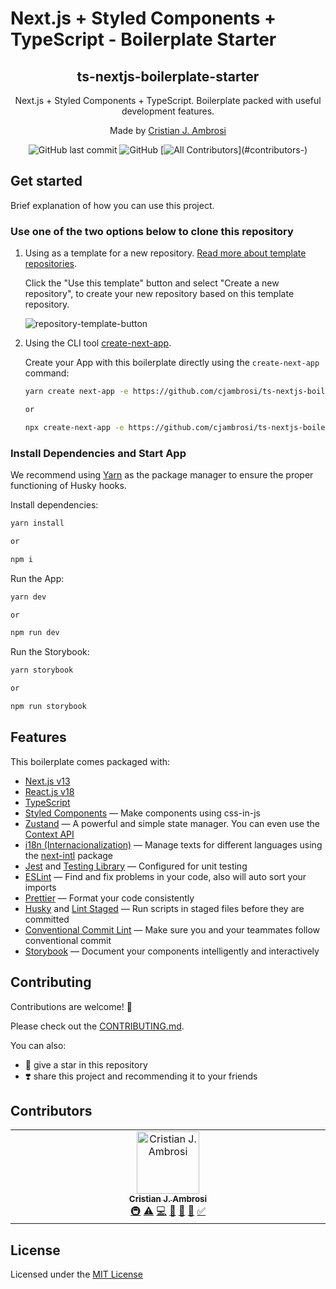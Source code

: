# Next.js + Styled Components + TypeScript - Boilerplate Starter

<div align="center">
  <h2>ts-nextjs-boilerplate-starter</h2>
  <p>Next.js + Styled Components + TypeScript. Boilerplate packed with useful development features.</p>
  <p>Made by <a href="https://www.linkedin.com/in/cjambrosi" target="_blank">Cristian J. Ambrosi</a></p>

![GitHub last commit](https://img.shields.io/github/last-commit/cjambrosi/ts-nextjs-boilerplate-starter?color=%2379C83D&label=Last%20Commit)
![GitHub](https://img.shields.io/github/license/cjambrosi/ts-nextjs-boilerplate-starter?label=Licence)
[![All Contributors](https://img.shields.io/badge/all_contributors-1-green.svg?)](#contributors-)

</div>

## Get started

Brief explanation of how you can use this project.

### Use one of the two options below to clone this repository

1. Using as a template for a new repository. [Read more about template repositories](https://docs.github.com/en/repositories/creating-and-managing-repositories/creating-a-repository-from-a-template).

   Click the "Use this template" button and select "Create a new repository", to create your new repository based on this template repository.

   ![repository-template-button](https://github.com/cjambrosi/ts-nextjs-boilerplate-starter/assets/9125404/a1def74a-fec2-4194-b79d-90d9d0850267)

2. Using the CLI tool [create-next-app](https://nextjs.org/docs/pages/api-reference/create-next-app).

   Create your App with this boilerplate directly using the `create-next-app` command:

   ```bash
   yarn create next-app -e https://github.com/cjambrosi/ts-nextjs-boilerplate-starter app-name

   or

   npx create-next-app -e https://github.com/cjambrosi/ts-nextjs-boilerplate-starter app-name
   ```

### Install Dependencies and Start App

We recommend using [Yarn](https://yarnpkg.com) as the package manager to ensure the proper functioning of Husky hooks.

Install dependencies:

```bash
yarn install

or

npm i
```

Run the App:

```bash
yarn dev

or

npm run dev
```

Run the Storybook:

```bash
yarn storybook

or

npm run storybook
```

## Features

This boilerplate comes packaged with:

- [Next.js v13](https://nextjs.org)
- [React.js v18](https://react.dev)
- [TypeScript](https://www.typescriptlang.org)
- [Styled Components](https://styled-components.com) — Make components using css-in-js
- [Zustand](https://zustand-demo.pmnd.rs) — A powerful and simple state manager. You can even use the [Context API](https://react.dev/learn/passing-data-deeply-with-context)
- [i18n (Internacionalization)](https://nextjs.org/docs/pages/building-your-application/routing/internationalization) — Manage texts for different languages using the [next-intl](https://next-intl-docs.vercel.app) package
- [Jest](https://jestjs.io) and [Testing Library](https://testing-library.com) — Configured for unit testing
- [ESLint](https://eslint.org) — Find and fix problems in your code, also will auto sort your imports
- [Prettier](https://prettier.io) — Format your code consistently
- [Husky](https://typicode.github.io/husky) and [Lint Staged](https://github.com/okonet/lint-staged) — Run scripts in staged files before they are committed
- [Conventional Commit Lint](https://commitlint.js.org) — Make sure you and your teammates follow conventional commit
- [Storybook](https://storybook.js.org) — Document your components intelligently and interactively

## Contributing

Contributions are welcome! :metal:

Please check out the [CONTRIBUTING.md](CONTRIBUTING.md).

You can also:

- :star2: give a star in this repository
- :heavy_heart_exclamation: share this project and recommending it to your friends

## Contributors

<!-- ALL-CONTRIBUTORS-LIST:START - Do not remove or modify this section -->
<!-- prettier-ignore-start -->
<!-- markdownlint-disable -->
<table>
  <tbody>
    <tr>
      <td align="center" valign="top" width="14.28%"><a href="https://github.com/cjambrosi"><img src="https://avatars.githubusercontent.com/u/9125404?v=4?s=100" width="100px;" alt="Cristian J. Ambrosi"/><br /><sub><b>Cristian J. Ambrosi</b></sub></a><br /><a href="#infra-cjambrosi" title="Infrastructure (Hosting, Build-Tools, etc)">🚇</a> <a href="https://github.com/cjambrosi/ts-nextjs-boilerplate-starter/commits?author=cjambrosi" title="Tests">⚠️</a> <a href="https://github.com/cjambrosi/ts-nextjs-boilerplate-starter/commits?author=cjambrosi" title="Code">💻</a> <a href="https://github.com/cjambrosi/ts-nextjs-boilerplate-starter/commits?author=cjambrosi" title="Documentation">📖</a> <a href="https://github.com/cjambrosi/ts-nextjs-boilerplate-starter/pulls?q=is%3Apr+reviewed-by%3Acjambrosi" title="Reviewed Pull Requests">👀</a> <a href="#maintenance-cjambrosi" title="Maintenance">🚧</a> <a href="#tutorial-cjambrosi" title="Tutorials">✅</a></td>
    </tr>
  </tbody>
</table>

<!-- markdownlint-restore -->
<!-- prettier-ignore-end -->

<!-- ALL-CONTRIBUTORS-LIST:END -->

## License

Licensed under the [MIT License](LICENSE)
